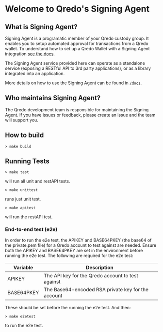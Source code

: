 # Welcome to Qredo's Signing Agent


## What is Signing Agent?

Signing Agent is a programatic member of your Qredo custody group. It enables you to setup automated approval for transactions from a Qredo wallet. To understand how to set up a Qredo Wallet with a Signing Agent integration [see the docs](https://developers.qredo.com/signing-agent/).

The Signing Agent service provided here can operate as a standalone service (exposing a RESTful API to 3rd party applications), or as a library integrated into an application.

More details on how to use the Signing Agent can be found in [`/docs`](/docs).

## Who maintains Signing Agent?

The Qredo development team is responsible for maintaining the Signing Agent. If you have issues or feedback, please create an issue and the team will support you.

## How to build
```shell
> make build
```

## Running Tests
```shell
> make test
```
will run all unit and restAPI tests.

```shell
> make unittest
```
runs just unit test.
```shell
> make apitest
```
will run the restAPI test.

### End-to-end test (e2e)
In order to run the e2e test, the APIKEY and BASE64PKEY (the base64 of the private.pem file) for a Qredo account to test against are needed. Ensure both the APIKEY and BASE64PKEY are set in the environment before running the e2e test.
The following are required for the e2e test:

| Variable     | Description                                         |
|-------------|----------------------------------------------------|
| APIKEY      | The API key for the Qredo account to test against  |
| BASE64PKEY  | The Base64-encoded RSA private key for the account |

These should be set before the running the e2e test. And then:
```shell
> make e2etest
```
to run the e2e test.  


